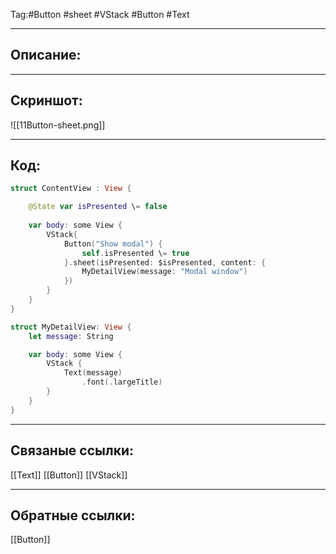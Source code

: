 Tag:#Button #sheet #VStack #Button #Text

---
## Описание:


---
## Скриншот:
![[11Button-sheet.png]]

---
## Код:

``` swift
struct ContentView : View {

    @State var isPresented \= false
    
    var body: some View {
        VStack{
            Button("Show modal") {
                self.isPresented \= true
            }.sheet(isPresented: $isPresented, content: {
                MyDetailView(message: "Modal window")
            })
        }
    }
}

struct MyDetailView: View {
    let message: String

    var body: some View {
        VStack {
            Text(message)
                .font(.largeTitle)
        }
    }
}

```

---
## Связаные ссылки:
[[Text]]
[[Button]]
[[VStack]]

---
## Обратные ссылки:
[[Button]]